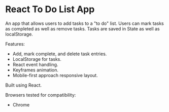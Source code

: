 # React To Do List App

An app that allows users to add tasks to a "to do" list. Users can mark tasks as completed as well as remove tasks. Tasks are saved in State as well as localStorage.

Features:

- Add, mark complete, and delete task entries.
- LocalStorage for tasks.
- React event handling.
- Keyframes animation.
- Mobile-first approach responsive layout.

Built using React.

Browsers tested for compatibility:

- Chrome
